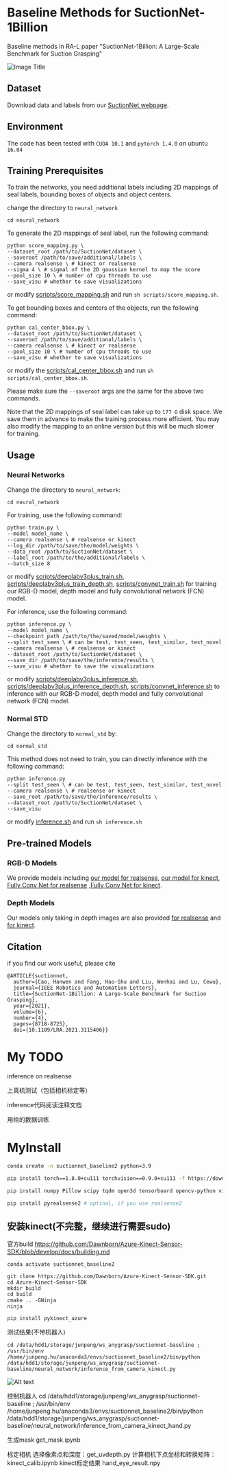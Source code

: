 # Baseline Methods for SuctionNet-1Billion

Baseline methods in RA-L paper "SuctionNet-1Billion:  A  Large-Scale  Benchmark  for  Suction  Grasping" 

![Image Title](https://github.com/graspnet/suctionnet-baseline/blob/master/framework3.jpg)

## Dataset

Download data and labels from our [SuctionNet webpage](https://graspnet.net/suction).

## Environment

The code has been tested with `CUDA 10.1` and `pytorch 1.4.0` on ubuntu `16.04`

## Training Prerequisites

To train the networks, you need additional labels including 2D mappings of seal labels, bounding boxes of objects and object centers.

change the directory to `neural_network`

```
cd neural_network
```

To generate the 2D mappings of seal label, run the following command:

```
python score_mapping.py \
--dataset_root /path/to/SuctionNet/dataset \
--saveroot /path/to/save/additional/labels \
--camera realsense \ # kinect or realsense
--sigma 4 \	# sigmal of the 2D gaussian kernel to map the score
--pool_size 10 \ # number of cpu threads to use
--save_visu # whether to save visualizations
```

or modify [scripts/score_mapping.sh](https://github.com/graspnet/suctionnet-baseline/blob/master/neural_network/scripts/score_mapping.sh) and run `sh scripts/score_mapping.sh`.

To get bounding boxes and centers of the objects, run the following command:

```
python cal_center_bbox.py \
--dataset_root /path/to/SuctionNet/dataset \
--saveroot /path/to/save/additional/labels \
--camera realsense \ # kinect or realsense
--pool_size 10 \ # number of cpu threads to use
--save_visu # whether to save visualizations
```

or modify the [scripts/cal_center_bbox.sh](https://github.com/graspnet/suctionnet-baseline/blob/master/neural_network/scripts/cal_center_bbox.sh) and run `sh scripts/cal_center_bbox.sh`.

Please make sure the `--saveroot` args are the same for the above two commands.

Note that the 2D mappings of seal label can take up to `177 G` disk space. We save them in advance to make the training process more efficient. You may also modify the mapping to an online version but this will be much slower for training.

## Usage

### Neural Networks

Change the directory to `neural_network`:

```
cd neural_network
```

For training, use the following command:

```
python train.py \
--model model_name \ 
--camera realsense \ # realsense or kinect
--log_dir /path/to/save/the/model/weights \
--data_root /path/to/SuctionNet/dataset \
--label_root /path/to/the/additional/labels \
--batch_size 8
```

or modify [scripts/deeplabv3plus_train.sh](https://github.com/graspnet/suctionnet-baseline/blob/master/neural_network/scripts/deeplabv3plus_train.sh), [scripts/deeplabv3plus_train_depth.sh](https://github.com/graspnet/suctionnet-baseline/blob/master/neural_network/scripts/deeplabv3plus_inference_depth.sh), [scripts/convnet_train.sh](https://github.com/graspnet/suctionnet-baseline/blob/master/neural_network/scripts/convnet_train.sh) for training our RGB-D model, depth model and fully convolutional network (FCN) model.

For inference, use the following command: 

```
python inference.py \
--model model_name \
--checkpoint_path /path/to/the/saved/model/weights \
--split test_seen \ # can be test, test_seen, test_similar, test_novel
--camera realsense \ # realsense or kinect
--dataset_root /path/to/SuctionNet/dataset \
--save_dir /path/to/save/the/inference/results \
--save_visu # whether to save the visualizations
```

or modify [scripts/deeplabv3plus_inference.sh](https://github.com/graspnet/suctionnet-baseline/blob/master/neural_network/scripts/deeplabv3plus_inference.sh), [scripts/deeplabv3plus_inference_depth.sh](https://github.com/graspnet/suctionnet-baseline/blob/master/neural_network/scripts/deeplabv3plus_inference_depth.sh), [scripts/convnet_inference.sh](https://github.com/graspnet/suctionnet-baseline/blob/master/neural_network/scripts/convnet_inference.sh) to inference with our RGB-D model, depth model and fully convolutional network (FCN) model.

### Normal STD

Change the directory to `normal_std` by:

```
cd normal_std
```

This method does not need to train, you can directly inference with the following command:

```
python inference.py 
--split test_seen \ # can be test, test_seen, test_similar, test_novel
--camera realsense \ # realsense or kinect
--save_root /path/to/save/the/inference/results \
--dataset_root /path/to/SuctionNet/dataset \
--save_visu
```

or modify [inference.sh](https://github.com/graspnet/suctionnet-baseline/blob/master/normal_std/inference.sh) and run `sh inference.sh`

## Pre-trained Models

### RGB-D Models

We provide models including [our model for realsense](https://drive.google.com/file/d/18TbctdhpNXEKLYDWFzI9cT1Wnhe-tn9h/view?usp=sharing), [our model for kinect](https://drive.google.com/file/d/1gOz_KmIugBGUtpcyHAgYO01T0h5ZqOl9/view?usp=sharing), [Fully Conv Net for realsense](https://drive.google.com/file/d/1hgYYIvw5Xy-r5C8IitKizswtuMV_EqPP/view?usp=sharing) ,[Fully Conv Net for kinect](https://drive.google.com/file/d/1A6K5EmItBuDaxrWyz5g8zSHY5Kw1_NnX/view?usp=sharing).

### Depth Models

Our models only taking in depth images are also provided [for realsense](https://drive.google.com/file/d/1q2W2AV663PNT4_TYo5zZtYxjenZJ7GAb/view?usp=sharing) and [for kinect](https://drive.google.com/file/d/1mAzFC9dlEDBuoHQp7JGTcTkKGSwFnVth/view?usp=sharing).

## Citation

if you find our work useful, please cite

```
@ARTICLE{suctionnet,
  author={Cao, Hanwen and Fang, Hao-Shu and Liu, Wenhai and Lu, Cewu},
  journal={IEEE Robotics and Automation Letters}, 
  title={SuctionNet-1Billion: A Large-Scale Benchmark for Suction Grasping}, 
  year={2021},
  volume={6},
  number={4},
  pages={8718-8725},
  doi={10.1109/LRA.2021.3115406}}
```

# My TODO

inference on realsense

上真机测试（包括相机标定等）

inference代码阅读注释文档

用给的数据训练

# MyInstall
<!-- ```bash
conda create -n suctionnet_baseline python=3.8
pip install torch==1.8.1+cu101 torchvision==0.9.1+cu101 -f https://download.pytorch.org/whl/torch_stable.html
# 失败，cuda 10.1似乎于当前显卡不兼容
``` -->

```bash
conda create -n suctionnet_baseline2 python=3.9

pip install torch==1.8.0+cu111 torchvision==0.9.0+cu111 -f https://download.pytorch.org/whl/torch_stable.html

pip install numpy Pillow scipy tqdm open3d tensorboard opencv-python visdom scikit-learn

pip install pyrealsense2 # optinal, if you use realsense2
```

## 安装kinect(不完整，继续进行需要sudo)
官方build
https://github.com/Dawnborn/Azure-Kinect-Sensor-SDK/blob/develop/docs/building.md

```
conda activate suctionnet_baseline2

git clone https://github.com/Dawnborn/Azure-Kinect-Sensor-SDK.git
cd Azure-Kinect-Sensor-SDK
mkdir build
cd build
cmake .. -GNinja
ninja

pip install pykinect_azure
```

测试结果(不带机器人)
```
cd /data/hdd1/storage/junpeng/ws_anygrasp/suctionnet-baseline ; /usr/bin/env /home/junpeng.hu/anaconda3/envs/suctionnet_baseline2/bin/python /data/hdd1/storage/junpeng/ws_anygrasp/suctionnet-baseline/neural_network/inference_from_camera_kinect.py
```
![Alt text](image_kinect.png)

控制机器人
cd /data/hdd1/storage/junpeng/ws_anygrasp/suctionnet-baseline ; /usr/bin/env /home/junpeng.hu/anaconda3/envs/suctionnet_baseline2/bin/python /data/hdd1/storage/junpeng/ws_anygrasp/suctionnet-baseline/neural_network/inference_from_camera_kinect_hand.py

生成mask
get_mask.ipynb

标定相机
  选择像素点和深度：get_uvdepth.py
  计算相机下点坐标和转换矩阵：kinect_calib.ipynb
  kinect标定结果 hand_eye_result.npy
